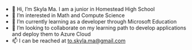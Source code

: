 - 👋 Hi, I’m Skyla Ma.  I am a junior in Homestead High School 
- 👀 I’m interested in Math and Compute Science
- 🌱 I’m currently learning as a developer through Microsoft Education
- 💞️ I’m looking to collaborate on my learning path to develop applications and deploy them to Azure Cloud
- 📫 I can be reached at to.skyla.ma@gmail.com

<!---
skyla-ma/skyla-ma is a ✨ special ✨ repository because its `README.md` (this file) appears on your GitHub profile.
You can click the Preview link to take a look at your changes.
--->

